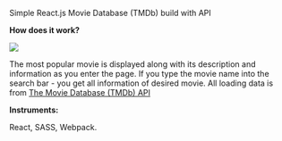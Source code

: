 Simple React.js Movie Database (TMDb) build with API

<b>How does it work?</b>

 <img src="images/demo.gif"></img>

The most popular movie is displayed along with its description and information as you enter the page. If you type the movie name into the search bar - you get all information of desired movie.
All loading data is from <a href="https://www.themoviedb.org/documentation/api">The Movie Database (TMDb) API</a>

<b>Instruments:</b>

React, SASS, Webpack.

